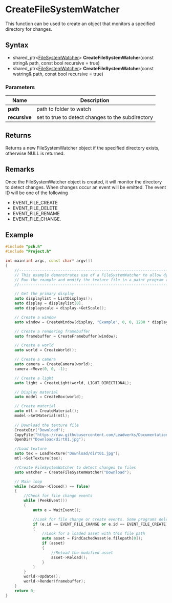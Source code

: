 # CreateFileSystemWatcher #
This function can be used to create an object that monitors a specified directory for changes.

## Syntax ##
- shared_ptr<[FileSystemWatcher](CPP_FileSystemWatcher.md)\> **CreateFileSystemWatcher**(const string& path, const bool recursive = true)
- shared_ptr<[FileSystemWatcher](CPP_FileSystemWatcher.md)\> **CreateFileSystemWatcher**(const wstring& path, const bool recursive = true)

### Parameters ###
|Name|Description|
|---|---|
|**path**|path to folder to watch|
|**recursive**|set to true to detect changes to the subdirectory|

## Returns ##
Returns a new FileSystemWatcher object if the specified directory exists, otherwise NULL is returned.

## Remarks ##
Once the FileSystemWatcher object is created, it will monitor the directory to detect changes. When changes occur an event will be emitted. The event ID will be one of the following
- EVENT_FILE_CREATE
- EVENT_FILE_DELETE
- EVENT_FILE_RENAME
- EVENT_FILE_CHANGE.

## Example ##
```c++
#include "pch.h"
#include "Project.h"

int main(int argc, const char* argv[])
{
    //---------------------------------------------------------------------------------------------------
    // This example demonstrates use of a FileSystemWatcher to allow dynamic asset reloading.
    // Run the example and modify the texture file in a paint program to see your changes appear as the program is running.
    //---------------------------------------------------------------------------------------------------

    // Get the primary display
    auto displaylist = ListDisplays();
    auto display = displaylist[0];
    auto displayscale = display->GetScale();

    // Create a window
    auto window = CreateWindow(display, "Example", 0, 0, 1280 * displayscale.x, 720 * displayscale.y, WINDOW_TITLEBAR);

    // Create a rendering framebuffer
    auto framebuffer = CreateFramebuffer(window);

    // Create a world
    auto world = CreateWorld();

    // Create a camera
    auto camera = CreateCamera(world);
    camera->Move(0, 0, -1);

    // Create a light
    auto light = CreateLight(world, LIGHT_DIRECTIONAL);

    // Display material
    auto model = CreateBox(world);

    // Create material
    auto mtl = CreateMaterial();
    model->SetMaterial(mtl);
     
    // Download the texture file
    CreateDir("Download");
    CopyFile("https://raw.githubusercontent.com/Leadwerks/Documentation/master/Assets/Materials/Ground/dirt01.jpg", "Download/dirt01.jpg");
    OpenDir("Download/dirt01.jpg");

    //Load texture
    auto tex = LoadTexture("Download/dirt01.jpg");
    mtl->SetTexture(tex);

    //Create FileSystemWatcher to detect changes to files
    auto watcher = CreateFileSystemWatcher("Download");

    // Main loop
    while (window->Closed() == false)
    {
        //Check for file change events
        while (PeekEvent())
        {
            auto e = WaitEvent();

            //Look for file change or create events. Some programs delete the file and then recreate it when they save.
            if (e.id == EVENT_FILE_CHANGE or e.id == EVENT_FILE_CREATE)
            {
                //Look for a loaded asset with this file path
                auto asset = FindCachedAsset(e.filepath[0]);
                if (asset)
                {
                    //Reload the modified asset
                    asset->Reload();
                }
            }
        }
        world->Update();
        world->Render(framebuffer);
    }
	return 0;
}
```
